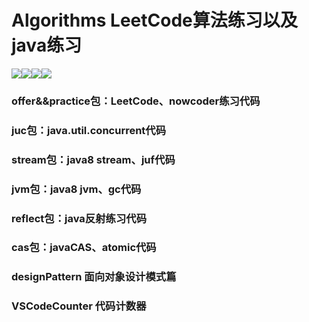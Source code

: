 # Algorithms LeetCode算法练习以及java练习

![](https://img.shields.io/badge/java-100%25-yellowgreen)![](https://img.shields.io/badge/code%20coverage-50%25-brightgreen)[![](https://img.shields.io/badge/link-planb.org.cn-blue)](http://www.planb.org.cn)![](https://img.shields.io/badge/status-updating-lightgrey)

### offer&&practice包：LeetCode、nowcoder练习代码
### juc包：java.util.concurrent代码
### stream包：java8 stream、juf代码
### jvm包：java8 jvm、gc代码
### reflect包：java反射练习代码
### cas包：javaCAS、atomic代码
### designPattern 面向对象设计模式篇
### VSCodeCounter 代码计数器